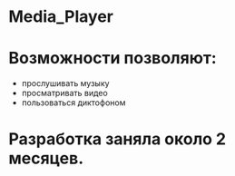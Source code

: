 # Media_Player
# Возможности позволяют: 
 - прослушивать музыку
  - просматривать видео
  - пользоваться диктофоном
# Разработка заняла около 2 месяцев.
